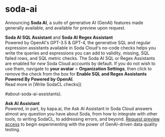 # soda-ai

Announcing **Soda AI**, a suite of generative AI (GenAI) features made generally available, and available for preview upon request.

**Soda AI SQL Assistant** and **Soda AI Regex Assistant**\
Powered by OpenAI's GPT-3.5 & GPT-4, the generative SQL and regular expression assistants available in Soda Cloud's no-code checks helps you write the queries and expressions you can add to validity, missing, SQL failed rows, and SQL metric checks. The Soda AI SQL or Regex Assistants are enabled for _new_ Soda Cloud accounts by default. If you do not wish to use them, navigate to **your avatar** > **Organization Settings**, then click to remove the check from the box for **Enable SQL and Regex Assistants Powered By Powered by OpenAI**.\
Read more in \[Write SodaCL checks]\(

\#about-soda-ai-assistants).

**Ask AI Assistant**\
Powered, in part, by kapa.ai, the Ask AI Assistant in Soda Cloud answers almost any question you have about Soda, from how to integrate with other tools, to writing SodaCL, to addressing errors, and beyond. [Request preview access](https://go.soda.io/join-soda-ai-preview) to begin experimenting with the power of GenAI-driven data quality testing.
